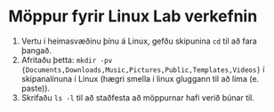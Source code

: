 # Möppur fyrir Linux Lab verkefnin

1. Vertu í heimasvæðinu þínu á Linux, gefðu skipunina `cd` til að fara þangað.
1. Afritaðu þetta: `mkdir -pv {Documents,Downloads,Music,Pictures,Public,Templates,Videos}` í skipanalínuna í Linux (hægri smella í linux gluggann til að líma (e. paste)).
1. Skrifaðu `ls -l` til að staðfesta að möppurnar hafi verið búnar til.
